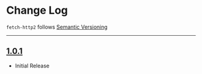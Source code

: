 # Change Log

`fetch-http2` follows [Semantic Versioning](http://semver.org/)

---

## [1.0.1](https://github.com/AndrewBarba/fetch-http2/releases/tag/1.0.1)

- Initial Release
